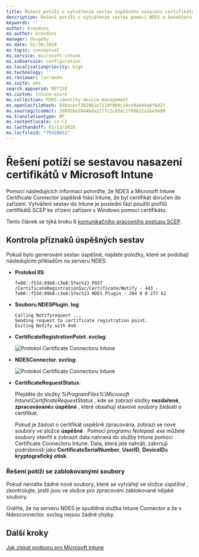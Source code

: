 ```yaml
---
title: Řešení potíží s vytvářením sestav úspěšného nasazení certifikátů do zařízení při použití protokolu SCEP s Microsoft Intune | Microsoft Docs
description: Řešení potíží s vytvářením sestav pomocí NDES a konektoru pro Intune o úspěšném nasazení certifikátů, které se zřídily pomocí profilů certifikátů SCEP
keywords: ''
author: brenduns
ms.author: brenduns
manager: dougeby
ms.date: 01/30/2020
ms.topic: conceptual
ms.service: microsoft-intune
ms.subservice: configuration
ms.localizationpriority: high
ms.technology: ''
ms.reviewer: lacranda
ms.suite: ems
search.appverid: MET150
ms.custom: intune-azure
ms.collection: M365-identity-device-management
ms.openlocfilehash: 93bacecf2829b1e7119f909c14ce9ab44a8f6d2f
ms.sourcegitcommit: 3d895be2844bda2177c2c85dc2f09612a1be5490
ms.translationtype: MT
ms.contentlocale: cs-CZ
ms.lasthandoff: 03/13/2020
ms.locfileid: "79328651"
---
```

# <a name="troubleshoot-ndes-reporting-of-certificate-deployments-in-microsoft-intune"></a>Řešení potíží se sestavou nasazení certifikátů v Microsoft Intune

Pomocí následujících informací potvrďte, že NDES a Microsoft Intune Certificate Connector úspěšně hlásí Intune, že byl certifikát doručen do zařízení. Vytváření sestav do Intune je poslední fází použití profilů certifikátů SCEP ke zřízení zařízení s Windows pomocí certifikátu.

Tento článek se týká kroku 6 [komunikačního pracovního postupu SCEP](troubleshoot-scep-certificate-profiles.md).

## <a name="review-for-signs-of-successful-reporting"></a>Kontrola příznaků úspěšných sestav

Pokud bylo generování sestav úspěšné, najdete položky, které se podobají následujícím příkladům na serveru NDES:

- **Protokol IIS**:

  `fe80::f53d:89b8:c3e8:5fec%13 POST /CertificateRegistrationSvc/Certificate/Notify - 443 - fe80::f53d:89b8:c3e8:5fec%13 NDES_Plugin - 204 0 0 277 62`

- **Souboru NDESPlugin. log**:

  ```
  Calling Notifyrequest ...
  Sending request to certificate registration point.
  Exiting Notify with 0x0
  ```

- **CertificateRegistrationPoint. svclog**:

  ![Protokol Certificate Connectoru Intune](../protect/media/troubleshoot-scep-certificate-reporting/certificate-registration-point-log.png)

- **NDESConnector. svclog**:

  ![Protokol Certificate Connectoru Intune](../protect/media/troubleshoot-scep-certificate-reporting/ndesconnector-log.png)

- **CertificateRequestStatus**:

  Přejděte do složky *%ProgramFiles%\Microsoft Intune\CertificateRequestStatus* , kde se zobrazí složky **nezdařené**, **zpracovávané**a **úspěšné** , které obsahují stavové soubory žádosti o certifikát.

  Pokud je žádost o certifikát úspěšně zpracována, zobrazí se nové soubory ve složce **úspěšné** . Pomocí *programu Notepad. exe* můžete soubory otevřít a zobrazit data nahraná do služby Intune pomocí Certificate Connectoru Intune. Data, která jste nahráli, zahrnují podrobnosti jako **CertificateSerialNumber**, **UserID**, **DeviceID**a **kryptografický otisk**.

### <a name="troubleshoot-stuck-files"></a>Řešení potíží se zablokovanými soubory

Pokud nevidíte žádné nové soubory, které se vytvářejí ve složce *úspěšné* , zkontrolujte, jestli jsou ve složce pro *zpracování* zablokované nějaké soubory.

Ověřte, že na serveru NDES je spuštěná služba Intune Connector a že v Ndesconnector. svclog nejsou žádné chyby.

## <a name="next-steps"></a>Další kroky

[Jak získat podporu pro Microsoft Intune](../fundamentals/get-support.md)
